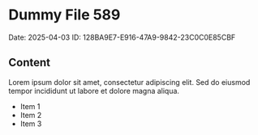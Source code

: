 # Dummy File 589

Date: 2025-04-03
ID: 128BA9E7-E916-47A9-9842-23C0C0E85CBF

## Content

Lorem ipsum dolor sit amet, consectetur adipiscing elit.
Sed do eiusmod tempor incididunt ut labore et dolore magna aliqua.

* Item 1
* Item 2
* Item 3

